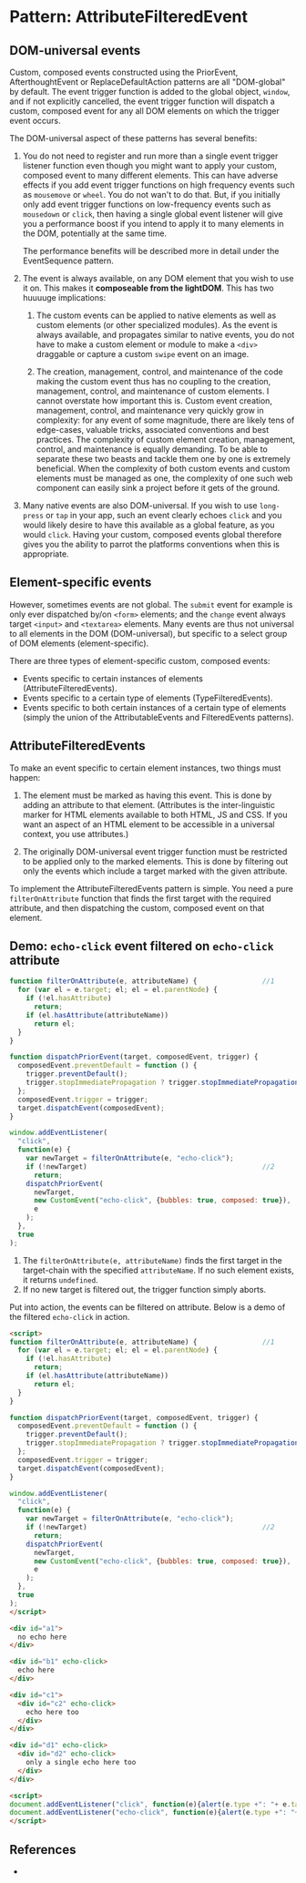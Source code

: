 # Pattern: AttributeFilteredEvent

## DOM-universal events

Custom, composed events constructed using the PriorEvent, AfterthoughtEvent or ReplaceDefaultAction 
patterns are all "DOM-global" by default. The event trigger function is added to the global object, `window`,
and if not explicitly cancelled, the event trigger function will dispatch a custom, composed event for
any all DOM elements on which the trigger event occurs.

The DOM-universal aspect of these patterns has several benefits:

1. You do not need to register and run more than a single event trigger listener function 
   even though you might want to apply your custom, composed event to many different elements.
   This can have adverse effects if you add event trigger functions on high frequency events 
   such as `mousemove` or `wheel`. You do not wan't to do that. But, if you initially only add event 
   trigger functions on low-frequency events such as `mousedown` or `click`, then 
   having a single global event listener will give you a performance boost if you intend to apply it to
   many elements in the DOM, potentially at the same time.
                                                                                   
   The performance benefits will be described more in detail under the EventSequence pattern.
   
2. The event is always available, on any DOM element that you wish to use it on.
   This makes it **composeable from the lightDOM**. This has two huuuuge implications:
   
   1. The custom events can be applied to native elements as well as custom elements 
      (or other specialized modules). As the event is always available, and propagates similar to 
      native events, you do not have to make a custom element or module to make a `<div>` draggable
      or capture a custom `swipe` event on an image.
      
   2. The creation, management, control, and maintenance of the code making the custom event
      thus has no coupling to the creation, management, control, and maintenance of custom elements.
      I cannot overstate how important this is. Custom event creation, management, control, and maintenance
      very quickly grow in complexity: for any event of some magnitude, there are likely tens of edge-cases,
      valuable tricks, associated conventions and best practices. The complexity of custom element 
      creation, management, control, and maintenance is equally demanding. To be able to separate these
      two beasts and tackle them one by one is extremely beneficial. When the complexity of both custom 
      events and custom elements must be managed as one, the complexity of one such web component can 
      easily sink a project before it gets of the ground.

3. Many native events are also DOM-universal. If you wish to use `long-press` or `tap` in your app,
   such an event clearly echoes `click` and you would likely desire to have this available as a global
   feature, as you would `click`. Having your custom, composed events global therefore gives you the ability 
   to parrot the platforms conventions when this is appropriate.

## Element-specific events

However, sometimes events are not global. The `submit` event for example is only ever dispatched by/on 
`<form>` elements; and the `change` event always target `<input>` and `<textarea>` elements.
Many events are thus not universal to all elements in the DOM (DOM-universal), but specific to a select
group of DOM elements (element-specific).

There are three types of element-specific custom, composed events:
 * Events specific to certain instances of elements (AttributeFilteredEvents).
 * Events specific to a certain type of elements (TypeFilteredEvents).
 * Events specific to both certain instances of a certain type of elements (simply the union of the 
 AttributableEvents and FilteredEvents patterns).
 
## AttributeFilteredEvents

To make an event specific to certain element instances, two things must happen:

1. The element must be marked as having this event. This is done by adding an attribute to that element.
   (Attributes is the inter-linguistic marker for HTML elements available to both HTML, JS and CSS.
   If you want an aspect of an HTML element to be accessible in a universal context, you use attributes.)

2. The originally DOM-universal event trigger function must be restricted to be applied only to the 
   marked elements.
   This is done by filtering out only the events which include a target marked with the given attribute. 

To implement the AttributeFilteredEvents pattern is simple. You need a pure `filterOnAttribute` function 
that finds the first target with the required attribute, and then dispatching the custom, composed event
on that element.

## Demo: `echo-click` event filtered on `echo-click` attribute
   
```javascript
function filterOnAttribute(e, attributeName) {                //1
  for (var el = e.target; el; el = el.parentNode) {
    if (!el.hasAttribute)
      return;
    if (el.hasAttribute(attributeName))
      return el;
  }
}

function dispatchPriorEvent(target, composedEvent, trigger) {   
  composedEvent.preventDefault = function () {                  
    trigger.preventDefault();
    trigger.stopImmediatePropagation ? trigger.stopImmediatePropagation() : trigger.stopPropagation();
  };
  composedEvent.trigger = trigger;                              
  target.dispatchEvent(composedEvent);                   
}

window.addEventListener(
  "click", 
  function(e) {
    var newTarget = filterOnAttribute(e, "echo-click");
    if (!newTarget)                                           //2
      return;
    dispatchPriorEvent(
      newTarget,                     
      new CustomEvent("echo-click", {bubbles: true, composed: true}), 
      e
    );
  }, 
  true
);
```
1. The `filterOnAttribute(e, attributeName)` finds the first target in the target-chain with the
   specified `attributeName`. If no such element exists, it returns `undefined`.
2. If no new target is filtered out, the trigger function simply aborts.

Put into action, the events can be filtered on attribute. Below is a demo of the filtered `echo-click`
in action.

```html
<script>
function filterOnAttribute(e, attributeName) {                //1
  for (var el = e.target; el; el = el.parentNode) {
    if (!el.hasAttribute)
      return;
    if (el.hasAttribute(attributeName))
      return el;
  }
}

function dispatchPriorEvent(target, composedEvent, trigger) {   
  composedEvent.preventDefault = function () {                  
    trigger.preventDefault();
    trigger.stopImmediatePropagation ? trigger.stopImmediatePropagation() : trigger.stopPropagation();
  };
  composedEvent.trigger = trigger;                              
  target.dispatchEvent(composedEvent);                   
}

window.addEventListener(
  "click", 
  function(e) {
    var newTarget = filterOnAttribute(e, "echo-click");
    if (!newTarget)                                           //2
      return;
    dispatchPriorEvent(
      newTarget,                     
      new CustomEvent("echo-click", {bubbles: true, composed: true}), 
      e
    );
  }, 
  true
);
</script>

<div id="a1">
  no echo here
</div>

<div id="b1" echo-click>
  echo here
</div>

<div id="c1">
  <div id="c2" echo-click>
    echo here too
  </div>
</div>

<div id="d1" echo-click>
  <div id="d2" echo-click>
    only a single echo here too
  </div>
</div>

<script>
document.addEventListener("click", function(e){alert(e.type +": "+ e.target.id);});
document.addEventListener("echo-click", function(e){alert(e.type +": "+ e.target.id);});
</script>
```

## References

 * 
                                                                            